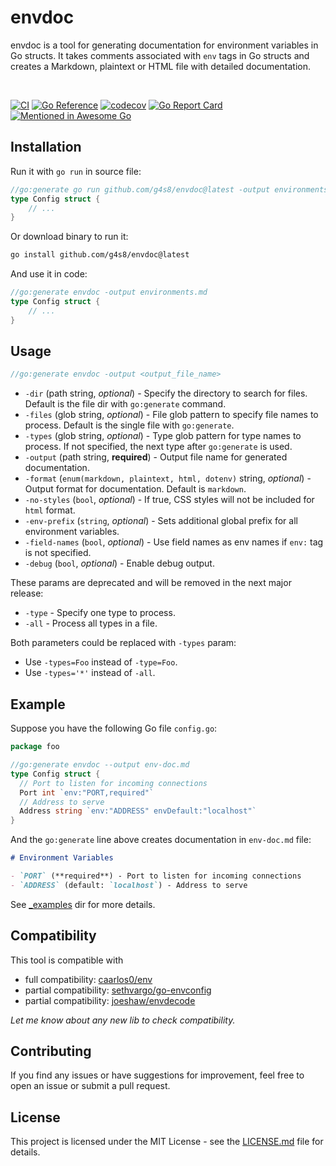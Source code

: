 # envdoc

envdoc is a tool for generating documentation for environment variables in Go structs.
It takes comments associated with `env` tags in Go structs and creates a Markdown, plaintext or HTML
file with detailed documentation.


<br/>

[![CI](https://github.com/g4s8/envdoc/actions/workflows/go.yml/badge.svg)](https://github.com/g4s8/envdoc/actions/workflows/go.yml)
[![Go Reference](https://pkg.go.dev/badge/github.com/g4s8/envdoc.svg)](https://pkg.go.dev/github.com/g4s8/envdoc)
[![codecov](https://codecov.io/gh/g4s8/envdoc/graph/badge.svg?token=sqXWNR755O)](https://codecov.io/gh/g4s8/envdoc)
[![Go Report Card](https://goreportcard.com/badge/github.com/g4s8/envdoc)](https://goreportcard.com/report/github.com/g4s8/envdoc)
[![Mentioned in Awesome Go](https://awesome.re/mentioned-badge.svg)](https://github.com/avelino/awesome-go)  

## Installation

Run it with `go run` in source file:
```go
//go:generate go run github.com/g4s8/envdoc@latest -output environments.md -type Config
type Config struct {
    // ...
}
```

Or download binary to run it:
```bash
go install github.com/g4s8/envdoc@latest
```

And use it in code:

```go
//go:generate envdoc -output environments.md
type Config struct {
    // ...
}
```

## Usage

```go
//go:generate envdoc -output <output_file_name>
```

 * `-dir` (path string, *optional*) - Specify the directory to search for files. Default is the file dir with `go:generate` command.
 * `-files` (glob string, *optional*) - File glob pattern to specify file names to process. Default is the single file with `go:generate`.
 * `-types` (glob string, *optional*) - Type glob pattern for type names to process. If not specified, the next type after `go:generate` is used.
 * `-output` (path string, **required**) - Output file name for generated documentation.
 * `-format` (`enum(markdown, plaintext, html, dotenv)` string, *optional*) - Output format for documentation.  Default is `markdown`.
 * `-no-styles` (`bool`, *optional*) - If true, CSS styles will not be included for `html` format.
 * `-env-prefix` (`string`, *optional*) - Sets additional global prefix for all environment variables.
 * `-field-names` (`bool`, *optional*) - Use field names as env names if `env:` tag is not specified.
 * `-debug` (`bool`, *optional*) - Enable debug output.

These params are deprecated and will be removed in the next major release:
 * `-type` - Specify one type to process.
 * `-all` - Process all types in a file.

Both parameters could be replaced with `-types` param:
 - Use `-types=Foo` instead of `-type=Foo`.
 - Use `-types='*'` instead of `-all`.

## Example

Suppose you have the following Go file `config.go`:

```go
package foo

//go:generate envdoc --output env-doc.md
type Config struct {
  // Port to listen for incoming connections
  Port int `env:"PORT,required"`
  // Address to serve
  Address string `env:"ADDRESS" envDefault:"localhost"`
}
```

And the `go:generate` line above creates documentation in `env-doc.md` file:

```md
# Environment Variables

- `PORT` (**required**) - Port to listen for incoming connections
- `ADDRESS` (default: `localhost`) - Address to serve
```

See [_examples](./_examples/) dir for more details.

## Compatibility

This tool is compatible with
- full compatibility: [caarlos0/env](https://github.com/caarlos0/env)
- partial compatibility: [sethvargo/go-envconfig](https://github.com/sethvargo/go-envconfig)
- partial compatibility: [joeshaw/envdecode](https://github.com/joeshaw/envdecode)

*Let me know about any new lib to check compatibility.*


## Contributing

If you find any issues or have suggestions for improvement, feel free to open an issue or submit a pull request.

## License

This project is licensed under the MIT License - see the [LICENSE.md](/LICENSE.md) file for details.
